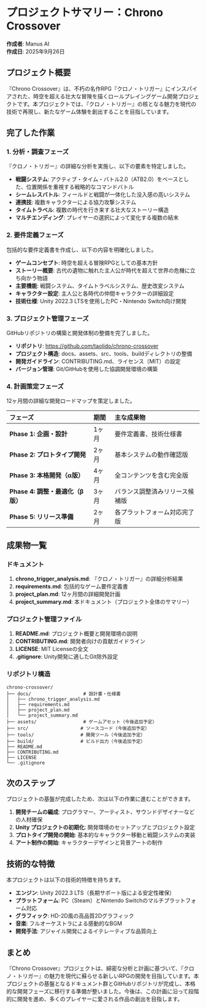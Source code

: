 # プロジェクトサマリー：Chrono Crossover

**作成者**: Manus AI  
**作成日**: 2025年9月26日

## プロジェクト概要

『Chrono Crossover』は、不朽の名作RPG『クロノ・トリガー』にインスパイアされた、時空を超える壮大な冒険を描くロールプレイングゲーム開発プロジェクトです。本プロジェクトでは、『クロノ・トリガー』の核となる魅力を現代の技術で再現し、新たなゲーム体験を創出することを目指しています。

## 完了した作業

### 1. 分析・調査フェーズ

『クロノ・トリガー』の詳細な分析を実施し、以下の要素を特定しました。

- **戦闘システム**: アクティブ・タイム・バトル2.0（ATB2.0）をベースとした、位置関係を重視する戦略的なコマンドバトル
- **シームレスバトル**: フィールドと戦闘が一体化した没入感の高いシステム
- **連携技**: 複数キャラクターによる協力攻撃システム
- **タイムトラベル**: 複数の時代を行き来する壮大なストーリー構造
- **マルチエンディング**: プレイヤーの選択によって変化する複数の結末

### 2. 要件定義フェーズ

包括的な要件定義書を作成し、以下の内容を明確化しました。

- **ゲームコンセプト**: 時空を超える冒険RPGとしての基本方針
- **ストーリー概要**: 古代の遺物に触れた主人公が時代を超えて世界の危機に立ち向かう物語
- **主要機能**: 戦闘システム、タイムトラベルシステム、歴史改変システム
- **キャラクター設定**: 主人公と各時代の仲間キャラクターの詳細設定
- **技術仕様**: Unity 2022.3 LTSを使用したPC・Nintendo Switch向け開発

### 3. プロジェクト管理フェーズ

GitHubリポジトリの構築と開発体制の整備を完了しました。

- **リポジトリ**: https://github.com/taolido/chrono-crossover
- **プロジェクト構造**: docs、assets、src、tools、buildディレクトリの整備
- **開発ガイドライン**: CONTRIBUTING.md、ライセンス（MIT）の設定
- **バージョン管理**: Git/GitHubを使用した協調開発環境の構築

### 4. 計画策定フェーズ

12ヶ月間の詳細な開発ロードマップを策定しました。

| フェーズ | 期間 | 主な成果物 |
| :--- | :--- | :--- |
| **Phase 1: 企画・設計** | 1ヶ月 | 要件定義書、技術仕様書 |
| **Phase 2: プロトタイプ開発** | 2ヶ月 | 基本システムの動作確認版 |
| **Phase 3: 本格開発（α版）** | 4ヶ月 | 全コンテンツを含む完全版 |
| **Phase 4: 調整・最適化（β版）** | 3ヶ月 | バランス調整済みリリース候補版 |
| **Phase 5: リリース準備** | 2ヶ月 | 各プラットフォーム対応完了版 |

## 成果物一覧

### ドキュメント

1. **chrono_trigger_analysis.md**: 『クロノ・トリガー』の詳細分析結果
2. **requirements.md**: 包括的なゲーム要件定義書
3. **project_plan.md**: 12ヶ月間の詳細開発計画
4. **project_summary.md**: 本ドキュメント（プロジェクト全体のサマリー）

### プロジェクト管理ファイル

1. **README.md**: プロジェクト概要と開発環境の説明
2. **CONTRIBUTING.md**: 開発者向けの貢献ガイドライン
3. **LICENSE**: MIT Licenseの全文
4. **.gitignore**: Unity開発に適したGit除外設定

### リポジトリ構造

```
chrono-crossover/
├── docs/                   # 設計書・仕様書
│   ├── chrono_trigger_analysis.md
│   ├── requirements.md
│   ├── project_plan.md
│   └── project_summary.md
├── assets/                 # ゲームアセット（今後追加予定）
├── src/                   # ソースコード（今後追加予定）
├── tools/                 # 開発ツール（今後追加予定）
├── build/                 # ビルド出力（今後追加予定）
├── README.md
├── CONTRIBUTING.md
├── LICENSE
└── .gitignore
```

## 次のステップ

プロジェクトの基盤が完成したため、次は以下の作業に進むことができます。

1. **開発チームの編成**: プログラマー、アーティスト、サウンドデザイナーなどの人材確保
2. **Unity プロジェクトの初期化**: 開発環境のセットアップとプロジェクト設定
3. **プロトタイプ開発の開始**: 基本的なキャラクター移動と戦闘システムの実装
4. **アート制作の開始**: キャラクターデザインと背景アートの制作

## 技術的な特徴

本プロジェクトは以下の技術的特徴を持ちます。

- **エンジン**: Unity 2022.3 LTS（長期サポート版による安定性確保）
- **プラットフォーム**: PC（Steam）とNintendo Switchのマルチプラットフォーム対応
- **グラフィック**: HD-2D風の高品質2Dグラフィック
- **音楽**: フルオーケストラによる感動的なBGM
- **開発手法**: アジャイル開発によるイテレーティブな品質向上

## まとめ

『Chrono Crossover』プロジェクトは、綿密な分析と計画に基づいて、『クロノ・トリガー』の魅力を現代に蘇らせる新しいRPGの開発を目指しています。本プロジェクトの基盤となるドキュメント群とGitHubリポジトリが完成し、本格的な開発フェーズに移行する準備が整いました。今後は、この計画に沿って段階的に開発を進め、多くのプレイヤーに愛される作品の創出を目指します。
